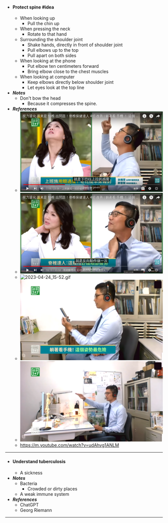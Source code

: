 - #### Protect spine #idea
    - When looking up
        - Pull the chin up
    - When pressing the neck
        - Rotate to that hand
    - Surrounding the shoulder joint
        - Shake hands, directly in front of shoulder joint
        - Pull elbows up to the top
        - Pull apart on both sides
    - When looking at the phone
        - Put elbow ten centimeters forward
        - Bring elbow close to the chest muscles
    - When looking at computer
        - Keep elbows directly below shoulder joint
        - Let eyes look at the top line
- ***Notes***
    - Don't bow the head
        - Because it compresses the spine.
- ***References***
    - ![2023-04-24_15-06.png](../assets/2023-04-24_15-06.png)
    - ![2023-04-24_15-24.png](../assets/2023-04-24_15-24.png)
    - ![2023-04-24_15-52.gif](../assets/2023-04-24_15-52.gif)
    - ![2023-04-25_15-41.png](../assets/2023-04-25_15-41.png)
    - ![2023-04-25_16-05.png](../assets/2023-04-25_16-05.png)
    - https://m.youtube.com/watch?v=udAhvg1ANLM
- ---
- #### Understand tuberculosis
    - A sickness
- ***Notes***
    - Bacteria
        - Crowded or dirty places
    - A weak immune system
- ***References***
    - ChatGPT
    - Georg Riemann
- ---
